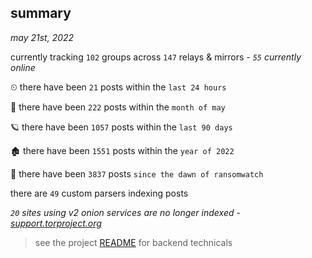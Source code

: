 
## summary
_may 21st, 2022_

currently tracking `102` groups across `147` relays & mirrors - _`55` currently online_

⏲ there have been `21` posts within the `last 24 hours`

🦈 there have been `222` posts within the `month of may`

🪐 there have been `1057` posts within the `last 90 days`

🏚 there have been `1551` posts within the `year of 2022`

🦕 there have been `3837` posts `since the dawn of ransomwatch`

there are `49` custom parsers indexing posts

_`20` sites using v2 onion services are no longer indexed - [support.torproject.org](https://support.torproject.org/onionservices/v2-deprecation/)_

> see the project [README](https://github.com/joshhighet/ransomwatch#ransomwatch--) for backend technicals
